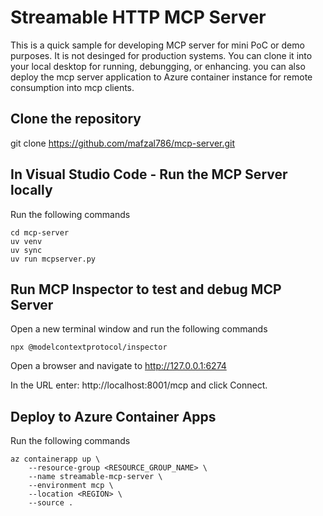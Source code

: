 # Streamable HTTP MCP Server

This is a quick sample for developing MCP server for mini PoC or demo purposes. It is not desinged for production systems. You can clone it into your local desktop for running, debungging, or enhancing. you can also deploy the mcp server application to Azure container instance for remote consumption into mcp clients. 

## Clone the repository

git clone https://github.com/mafzal786/mcp-server.git

## In Visual Studio Code - Run the MCP Server locally 
Run the following commands
```
cd mcp-server 
uv venv
uv sync
uv run mcpserver.py
```

## Run MCP Inspector to test and debug MCP Server
Open a new terminal window and run the following commands
```
npx @modelcontextprotocol/inspector
```

Open a browser and navigate to http://127.0.0.1:6274

In the URL enter: http://localhost:8001/mcp and click Connect. 


## Deploy to Azure Container Apps
Run the following commands
```
az containerapp up \
    --resource-group <RESOURCE_GROUP_NAME> \
    --name streamable-mcp-server \
    --environment mcp \
    --location <REGION> \
    --source .
```


    
